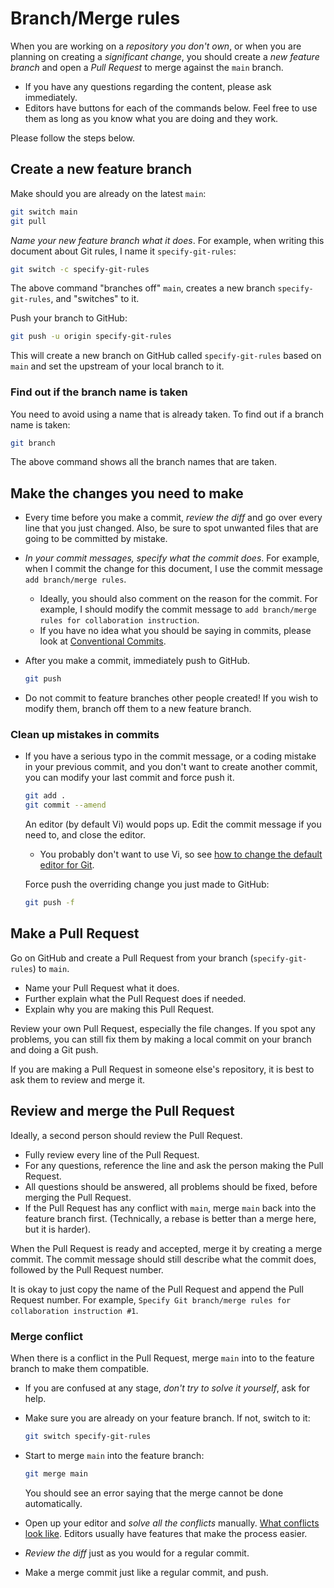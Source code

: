 # Branch/Merge rules

When you are working on a *repository you don't own*, or when you are planning on creating a *significant change*, you should create a *new feature branch* and open a *Pull Request* to merge against the `main` branch.

- If you have any questions regarding the content, please ask immediately.
- Editors have buttons for each of the commands below. Feel free to use them as long as you know what you are doing and they work.

Please follow the steps below.

## Create a new feature branch

Make should you are already on the latest `main`:

```sh
git switch main
git pull
```

*Name your new feature branch what it does*. For example, when writing this document about Git rules, I name it `specify-git-rules`:

```sh
git switch -c specify-git-rules
```

The above command "branches off" `main`, creates a new branch `specify-git-rules`, and "switches" to it.

Push your branch to GitHub:

```sh
git push -u origin specify-git-rules
```

This will create a new branch on GitHub called `specify-git-rules` based on `main` and set the upstream of your local branch to it.

### Find out if the branch name is taken

You need to avoid using a name that is already taken. To find out if a branch name is taken:

```sh
git branch
```

The above command shows all the branch names that are taken.

## Make the changes you need to make

- Every time before you make a commit, *review the diff* and go over every line that you just changed. Also, be sure to spot unwanted files that are going to be committed by mistake.
- *In your commit messages, specify what the commit does*. For example, when I commit the change for this document, I use the commit message `add branch/merge rules`.
    - Ideally, you should also comment on the reason for the commit. For example, I should modify the commit message to `add branch/merge rules for collaboration instruction`.
    - If you have no idea what you should be saying in commits, please look at [Conventional Commits][ConCom].
- After you make a commit, immediately push to GitHub.

    ```sh
    git push
    ```

- Do not commit to feature branches other people created! If you wish to modify them, branch off them to a new feature branch.

### Clean up mistakes in commits

- If you have a serious typo in the commit message, or a coding mistake in your previous commit, and you don't want to create another commit, you can modify your last commit and force push it.

    ```sh
    git add .
    git commit --amend
    ```

    An editor (by default Vi) would pops up. Edit the commit message if you need to, and close the editor.
    - You probably don't want to use Vi, so see [how to change the default editor for Git][DefaultEditorGit].

    Force push the overriding change you just made to GitHub:

    ```sh
    git push -f
    ```

## Make a Pull Request

Go on GitHub and create a Pull Request from your branch (`specify-git-rules`) to `main`.

- Name your Pull Request what it does.
- Further explain what the Pull Request does if needed.
- Explain why you are making this Pull Request.

Review your own Pull Request, especially the file changes. If you spot any problems, you can still fix them by making a local commit on your branch and doing a Git push.

If you are making a Pull Request in someone else's repository, it is best to ask them to review and merge it.

## Review and merge the Pull Request

Ideally, a second person should review the Pull Request.

- Fully review every line of the Pull Request.
- For any questions, reference the line and ask the person making the Pull Request.
- All questions should be answered, all problems should be fixed, before merging the Pull Request.
- If the Pull Request has any conflict with `main`, merge `main` back into the feature branch first.
    (Technically, a rebase is better than a merge here, but it is harder).

When the Pull Request is ready and accepted, merge it by creating a merge commit. The commit message should still describe what the commit does, followed by the Pull Request number.

It is okay to just copy the name of the Pull Request and append the Pull Request number. For example, `Specify Git branch/merge rules for collaboration instruction #1`.

### Merge conflict

When there is a conflict in the Pull Request, merge `main` into to the feature branch to make them compatible.

- If you are confused at any stage, *don't try to solve it yourself*, ask for help.
- Make sure you are already on your feature branch. If not, switch to it:

    ```sh
    git switch specify-git-rules
    ```

- Start to merge `main` into the feature branch:

    ```sh
    git merge main
    ```

    You should see an error saying that the merge cannot be done automatically.
- Open up your editor and *solve all the conflicts* manually. [What conflicts look like][GitConflict]. Editors usually have features that make the process easier.
- *Review the diff* just as you would for a regular commit.
- Make a merge commit just like a regular commit, and push.

[ConCom]: https://www.conventionalcommits.org/en/v1.0.0/
[DefaultEditorGit]: https://stackoverflow.com/questions/2596805/how-do-i-make-git-use-the-editor-of-my-choice-for-editing-commit-messages
[GitConflict]: https://git-scm.com/docs/git-merge#_how_conflicts_are_presented
